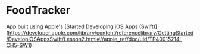 # FoodTracker
App built using Apple's [Started Developing iOS Apps (Swift)] (https://developer.apple.com/library/content/referencelibrary/GettingStarted/DevelopiOSAppsSwift/Lesson2.html#//apple_ref/doc/uid/TP40015214-CH5-SW1) 
